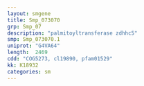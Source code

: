 ```yaml
---
layout: smgene
title: Smp_073070
grp: Smp_07
description: "palmitoyltransferase zdhhc5"
smp: Smp_073070.1
uniprot: "G4VA64"
length:  2469
cdd: "COG5273, cl19890, pfam01529"
kk: K18932
categories: sm
---
```

